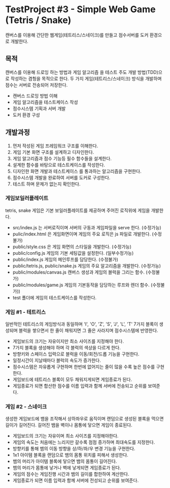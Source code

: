 # TestProject #3 - Simple Web Game (Tetris / Snake)

캔버스를 이용해 간단한 웹게임(테트리스/스네이크)를 만들고 점수서버를 도커 환경으로 개발한다.

## 목적

캔버스를 이용해 드로잉 하는 방법과 게임 알고리즘 을 테스트 주도 개발 방법(TDD)으로 작성하는 겸헝을 목적으로 한다. 두 가지 게임(테트리스/스네이크) 방식을 개발하며 점수는 서버로 전송되어 저장한다.

  - 캔버스 드로잉 방법 이해 
  - 게임 알고리즘을 테스트케이스 작성 
  - 점수시스템 기획과 서버 개발
  - 도커 환경 구성

## 개발과정

1. 먼저 작성된 게임 프레임워크 구조를 이해한다.
2. 게임 기본 화면 구조를 설계하고 디자인한다.
3. 게임 알고리즘과 점수 기능등 필수 함수들을 설계한다.
4. 설계한 함수를 바탕으로 테스트케이스를 작성한다.
5. 디자인한 화면 개발과 테스트케이스 를 통과하는 알고리즘을 구현한다.
6. 점수시스템 개발을 완료하여 서버를 도커로 구성한다.
7. 테스트 하며 문제가 없는지 확인한다.

### 게임보일러플레이트
tetris, snake 게임은 기본 보일러플레이트를 제공하며 주어진 로직위에 게임을 개발한다.

- src/index.js 는 서버로직이며 서버의 구동과 게임파일을 serve 한다. (수정가능)
- pulic/index.html 은 게임화면이며 게임의 주요 로직은 js 파일로 개발한다. (수정불가)
- public/style.css 은 게임 화면의 스타일을 개발한다. (수정가능)
- public/config.js 게임의 기본 세팅값을 설정한다. (일부수정가능)
- public/index.js 게임의 메인루프를 담당한다. (수정불가)
- public/tetris.js, public/snake.js 게임의 주요 알고리즘을 개발한다. (수정가능)
- public/modules/canvas.js 캔버스 생성과 게임의 블럭을 그리는 함수. (수정불가)
- public/modules/game.js 게임의 기본동작을 담당하는 루프와 렌더 함수. (수정불가))
- test 폴더에 게임의 테스트케이스를 작성한다.

### 게임 #1 - 테트리스 

일반적인 테트리스의 게임방식과 동일하며 'I', 'O', 'Z', 'S', 'J', 'L', 'T' 7가지 블록이 생성되며 블럭을 쌓으면서 한 줄이 채워지면 그 줄은 사라지며 점수시스템에 반영한다. 

- 게임보드의 크기는 자유이지만 최소 사이즈를 지정해야 한다. 
- 7가지 블록을 생성해야 하며 각 블럭의 색상을 다르게 한다.
- 방향키와 스페이스 입력으로 블럭을 이동/회전/드롭 기능을 구현한다.
- 일정시간이 지날때마다 블럭의 속도가 증가한다.
- 점수시스템은 자유롭게 구현하며 한번에 없어지는 줄이 많을 수록 높은 점수를 구현한다.
- 게임보드에 테트리스 블록이 모두 채워지게되면 게임종료가 된다.
- 게임종료가 되면 합산한 점수를 이름 입력과 함께 서버에 전송되고 순위를 보여준다.

### 게임 #2 - 스네이크 

생성한 게임보드에 뱀을 조작해서 상하좌우로 움직이며 랜덤으로 생성된 블록을 먹으면 길이가 길어진다. 길어진 뱀을 벽이나 몸통에 닿으면 게임이 종료된다.

- 게임보드의 크기는 자유이며 최소 사이즈를 지정해야한다.
- 게임의 속도는 처음에는 느리지만 갈수록 점점 증가하며 최대속도를 지정한다.
- 방향키를 통해 뱀의 이동 방향을 상/하/좌/우 변경 기능을 구현한다.
- 1x1 아이템 블록을 랜덤으로 뱀의 몸통 위치를 피해서 생성한다. 
- 뱀의 머리가 아이템 블록에 닿으면 뱀의 몸통이 길어진다.
- 뱀의 머리가 몸통에 낳거나 벽에 낳게되면 게임종료가 된다.
- 게임의 점수는 게임진행 시간과 뱀의 길이를 합한하여 계산한다.
- 게임종료가 되면 이름 입력과 함께 서버에 전성되고 순위를 보여준다.



